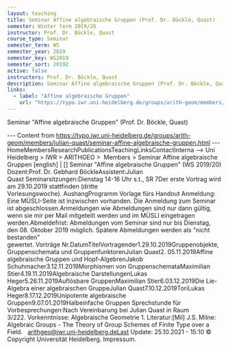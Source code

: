 ```yaml
---
layout: teaching
title: Seminar Affine algebraische Gruppen (Prof. Dr. Böckle, Quast)
semester: Winter term 2019/20
instructor: Prof. Dr. Böckle, Quast
course_type: Seminar
semester_term: WS
semester_year: 2019
semester_key: WS2019
semester_sort: 20192
active: false
instructors: Prof. Dr. Böckle, Quast
description: Seminar Affine algebraische Gruppen (Prof. Dr. Böckle, Quast)
links:
  - label: "Affine algebraische Gruppen"
    url: "https://typo.iwr.uni-heidelberg.de/groups/arith-geom/members/julian-quast/seminar-affine-algebraische-gruppen.html"
---
```


Seminar "Affine algebraische Gruppen" (Prof. Dr. Böckle, Quast)

--- Content from https://typo.iwr.uni-heidelberg.de/groups/arith-geom/members/julian-quast/seminar-affine-algebraische-gruppen.html ---
HomeMembersResearchPublicationsTeachingLinksContactInterna --> Uni Heidelberg > IWR > ARITHGEO > &nbsp;Members >&nbsp;Seminar Affine algebraische Gruppen [english]&nbsp;|&nbsp;[] Seminar &quot;Affine algebraische Gruppen&quot; (WS 2019/20) Dozent:Prof. Dr. Gebhard BöckleAssistent:Julian Quast&nbsp;Seminarsitzungen:Dienstag 14-16 Uhr s.t., SR 7Der erste Vortrag wird am 29.10.2019 stattfinden (dritte Vorlesungswoche).&nbsp;AushangProgramm&nbsp;Vorlage fürs Handout&nbsp;Anmeldung: Eine MÜSLI-Seite ist inzwischen vorhanden. Die Anmeldung zum Seminar ist abgeschlossen.Anmeldungen wie Abmeldungen sind nur dann gültig, wenn sie mir per Mail mitgeteilt werden und im MÜSLI eingetragen werden.Abmeldefrist: Abmeldungen vom Seminar sind nur bis Dienstag, den 08. Oktober 2019 möglich. Spätere Abmeldungen werden als "nicht bestanden" gewertet.&nbsp;Vorträge&nbsp;Nr.DatumTitelVortragender1.29.10.2019Gruppenobjekte, Gruppenschemata und GruppenfunktorenJulian Quast2. 05.11.2019Affine algebraische Gruppen und Hopf-AlgebrenJakob Schuhmacher3.12.11.2019Morphismen von GruppenschemataMaximilian Stier4.19.11.2019Algebraische DarstellungenLukas Heger5.26.11.2019Auflösbare GruppenMaximilian Stier6.03.12.2019Die Lie-Algebra einer algebraischen GruppeJulian Quast7.10.12.2019ToriLukas Heger8.17.12.2019Unipotente algebraische Gruppen9.07.01.2019Halbeinfache Gruppen&nbsp;Sprechstunde für Vorbesprechungen:Nach Vereinbarung bei Julian Quast in Raum 3/222.&nbsp;Vorkenntnisse: Algebraische Geometrie 1.&nbsp;Literatur:[Mil] J.S. Milne: Algebraic Groups - The Theory of Group Schemes of Finite Type over a Field.&nbsp; &nbsp;arithgeo@iwr.uni-heidelberg.deLast Update:&nbsp;25.10.2021 - 15:10 &copy; Copyright Universit&auml;t Heidelberg.&nbsp;Impressum.

